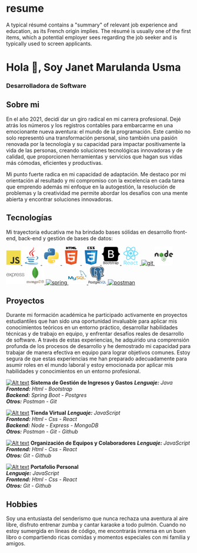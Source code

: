 # resume
A typical résumé contains a "summary" of relevant job experience and education, as its French origin implies. The résumé is usually one of the first items, which a potential employer sees regarding the job seeker and is typically used to screen applicants.



# Hola 👋, Soy Janet Marulanda Usma

### Desarrolladora de Software



## Sobre mi

En el año 2021, decidí dar un giro radical en mi carrera profesional. Dejé atrás los números y los registros contables para embarcarme en una emocionante nueva aventura: el mundo de la programación. Este cambio no solo representó una transformación personal, sino también una pasión renovada por la tecnología y su capacidad para impactar positivamente la vida de las personas, creando soluciones tecnológicas innovadoras y de calidad, que proporcionen herramientas y servicios que hagan sus vidas más cómodas, eficientes y productivas.

Mi punto fuerte radica en mi capacidad de adaptación. Me destaco por mi orientación al resultado y mi compromiso con la excelencia en cada tarea que emprendo además mi enfoque en la autogestión, la resolución de problemas y la creatividad me permite abordar los desafíos con una mente abierta y encontrar soluciones innovadoras.



## Tecnologías

Mi trayectoria educativa me ha brindado bases sólidas en desarrollo front-end, back-end y gestión de bases de datos:

<p> 
  <a href="https://developer.mozilla.org/en-US/docs/Web/JavaScript" target="_blank" rel="noreferrer"> <img src="https://raw.githubusercontent.com/devicons/devicon/master/icons/javascript/javascript-original.svg" alt="javascript" width="40" height="40"/> </a>  
  <a href="https://www.java.com" target="_blank" rel="noreferrer"> <img src="https://raw.githubusercontent.com/devicons/devicon/master/icons/java/java-original.svg" alt="java" width="50" height="50"/> </a>  
  <a href="https://www.python.org" target="_blank" rel="noreferrer"> <img src="https://raw.githubusercontent.com/devicons/devicon/master/icons/python/python-original.svg" alt="python" width="50" height="50"/><a href="https://www.w3.org/html/" target="_blank" rel="noreferrer"> <img src="https://raw.githubusercontent.com/devicons/devicon/master/icons/html5/html5-original-wordmark.svg" alt="html5" width="50" height="50"/> </a>  
  <a href="https://www.w3schools.com/css/" target="_blank" rel="noreferrer"> <img src="https://raw.githubusercontent.com/devicons/devicon/master/icons/css3/css3-original-wordmark.svg" alt="css3" width="50" height="50"/> </a> 
  <a href="https://getbootstrap.com" target="_blank" rel="noreferrer"> <img src="https://raw.githubusercontent.com/devicons/devicon/master/icons/bootstrap/bootstrap-plain-wordmark.svg" alt="bootstrap" width="50" height="50"/> </a> 
  <a href="https://reactjs.org/" target="_blank" rel="noreferrer"> <img src="https://raw.githubusercontent.com/devicons/devicon/master/icons/react/react-original-wordmark.svg" alt="react" width="50" height="50"/> </a> 
  <a href="https://git-scm.com/" target="_blank" rel="noreferrer"> <img src="https://www.vectorlogo.zone/logos/git-scm/git-scm-icon.svg" alt="git" width="40" height="40"/> </a> 
  <a href="https://nodejs.org" target="_blank" rel="noreferrer"> <img src="https://raw.githubusercontent.com/devicons/devicon/master/icons/nodejs/nodejs-original-wordmark.svg" alt="nodejs" width="50" height="50"/> </a> 
  <a href="https://expressjs.com" target="_blank" rel="noreferrer"> <img src="https://raw.githubusercontent.com/devicons/devicon/master/icons/express/express-original-wordmark.svg" alt="express" width="50" height="50"/></a>   
  <a href="https://www.mongodb.com/" target="_blank" rel="noreferrer"> <img src="https://raw.githubusercontent.com/devicons/devicon/master/icons/mongodb/mongodb-original-wordmark.svg" alt="mongodb" width="50" height="50"/> </a> 
  <a href="https://spring.io/" target="_blank" rel="noreferrer"> <img src="https://www.vectorlogo.zone/logos/springio/springio-icon.svg" alt="spring" width="40" height="40"/> </a> 
  <a href="https://www.mysql.com/" target="_blank" rel="noreferrer"> <img src="https://raw.githubusercontent.com/devicons/devicon/master/icons/mysql/mysql-original-wordmark.svg" alt="mysql" width="50" height="50"/> </a> 
  <a href="https://www.postgresql.org" target="_blank" rel="noreferrer"> <img src="https://raw.githubusercontent.com/devicons/devicon/master/icons/postgresql/postgresql-original-wordmark.svg" alt="postgresql" width="50" height="50"/> </a> 
  <a href="https://postman.com" target="_blank" rel="noreferrer"> <img src="https://www.vectorlogo.zone/logos/getpostman/getpostman-icon.svg" alt="postman" width="40" height="40"/> </a> 
</p>



## Proyectos

Durante mi formación académica he participado activamente en proyectos estudiantiles que han sido una oportunidad invaluable para aplicar mis conocimientos teóricos en un entorno práctico, desarrollar habilidades técnicas y de trabajo en equipo, y enfrentar desafíos reales de desarrollo de software. A través de estas experiencias, he adquirido una comprensión profunda de los procesos de desarrollo y he demostrado mi capacidad para trabajar de manera efectiva en equipo para lograr objetivos comunes. Estoy segura de que estas experiencias me han preparado adecuadamente para asumir roles en el mundo laboral y estoy emocionada por aplicar mis habilidades y conocimientos en un entorno profesional.



[![Alt text](https://img.youtube.com/vi/n4saBrxfiOE/0.jpg)](https://www.youtube.com/watch?v=n4saBrxfiOE)
**Sistema de Gestión de Ingresos y Gastos**
***Lenguaje:*** *Java*  
***Frontend:*** *Html - Bootstrap*  
***Backend:*** *Spring Boot - Postgres*  
***Otros:*** *Postman - Git*  

[![Alt text](https://img.youtube.com/vi/7MG2gOEZmHI/0.jpg)](https://www.youtube.com/watch?v=7MG2gOEZmHI)
**Tienda Virtual**
***Lenguaje:*** *JavaScript*  
***Frontend:*** *Html - Css - React*  
***Backend:*** *Node - Express - MongoDB*  
***Otros:*** *Postman - Git - Github*  

[![Alt text](https://img.youtube.com/vi/Ya1xwSibBi8/0.jpg)](https://www.youtube.com/watch?v=Ya1xwSibBi8)
**Organización de Equipos y Colaboradores**
***Lenguaje:*** *JavaScript*  
***Frontend:*** *Html - Css - React*  
***Otros:*** *Git - Github*  

[![Alt text](https://img.youtube.com/vi/Vpt-XFSh_Yo/0.jpg)](https://www.youtube.com/watch?v=Vpt-XFSh_Yo)
**Portafolio Personal**  
***Lenguaje:*** *JavaScript*  
***Frontend:*** *Html - Css - React*  
***Otros:*** *Git - Github*


## Hobbies  

Soy una entusiasta del senderismo que nunca rechaza una aventura al aire libre, disfruto entrenar zumba y cantar karaoke a todo pulmón. Cuando no estoy sumergida en líneas de código, me encontrarás inmersa en un buen libro o compartiendo ricas comidas y momentos especiales con mi familia y amigos.




























